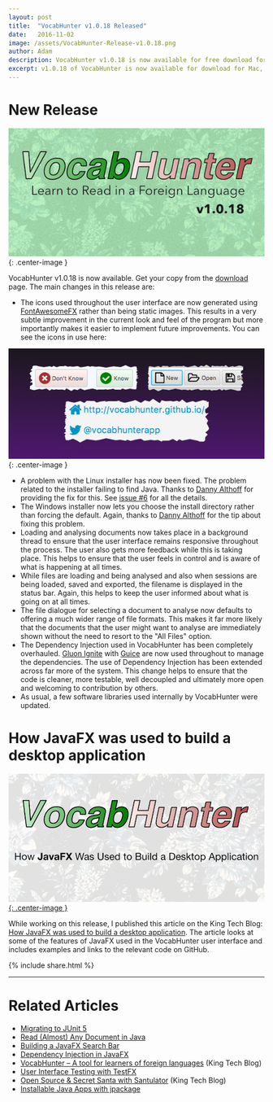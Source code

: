 ```yaml
---
layout: post
title:  "VocabHunter v1.0.18 Released"
date:   2016-11-02
image: /assets/VocabHunter-Release-v1.0.18.png
author: Adam
description: VocabHunter v1.0.18 is now available for free download for Mac, Windows and Linux
excerpt: v1.0.18 of VocabHunter is now available for download for Mac, Windows and Linux.  Read all about it here.
---
```

# New Release
![VocabHunter v1.0.18](/assets/VocabHunter-Release-v1.0.18.png){: .center-image }

VocabHunter v1.0.18 is now available.  Get your copy from the [download](/download) page.  The main changes in this release are:

* The icons used throughout the user interface are now generated using [FontAwesomeFX] rather than being static images.  This results in a very subtle improvement in the current look and feel of the program but more importantly makes it easier to implement future improvements.  You can see the icons in use here:

![FontAwesomeFX Icons](/assets/VocabHunter-FontAwesomeFX-Icons.png){: .center-image }

* A problem with the Linux installer has now been fixed. The problem related to the installer failing to find Java. Thanks to [Danny Althoff] for providing the fix for this. See [issue #6](https://github.com/VocabHunter/VocabHunter/issues/6) for all the details.
* The Windows installer now lets you choose the install directory rather than forcing the default. Again, thanks to [Danny Althoff] for the tip about fixing this problem.
* Loading and analysing documents now takes place in a background thread to ensure that the user interface remains responsive throughout the process.  The user also gets more feedback while this is taking place. This helps to ensure that the user feels in control and is aware of what is happening at all times.
* While files are loading and being analysed and also when sessions are being loaded, saved and exported, the filename is displayed in the status bar.  Again, this helps to keep the user informed about what is going on at all times.
* The file dialogue for selecting a document to analyse now defaults to offering a much wider range of file formats.  This makes it far more likely that the documents that the user might want to analyse are immediately shown without the need to resort to the "All Files" option.
* The Dependency Injection used in VocabHunter has been completely overhauled.  [Gluon Ignite] with [Guice] are now used throughout to manage the dependencies.  The use of Dependency Injection has been extended across far more of the system.  This change helps to ensure that the code is cleaner, more testable, well decoupled and ultimately more open and welcoming to contribution by others.
* As usual, a few software libraries used internally by VocabHunter were updated.

# How JavaFX was used to build a desktop application
[![How JavaFX was used to build a desktop application](/assets/VocabHunter-JavaFX.png){: .center-image }][KingTechBlog2]

While working on this release, I published this article on the King Tech Blog: [How JavaFX was used to build a desktop application][KingTechBlog2].  The article looks at some of the features of JavaFX used in the VocabHunter user interface and includes examples and links to the relevant code on GitHub.

{% include share.html %}
___

# Related Articles
* [Migrating to JUnit 5]
* [Read (Almost) Any Document in Java]
* [Building a JavaFX Search Bar]
* [Dependency Injection in JavaFX][DependencyInjection]
* [VocabHunter – A tool for learners of foreign languages][KingTechBlog1] (King Tech Blog)
* [User Interface Testing with TestFX][TestFX]
* [Open Source & Secret Santa with Santulator] (King Tech Blog)
* [Installable Java Apps with jpackage]

[TestFX]:/2016/07/27/TestFX.html
[DependencyInjection]:/2016/11/13/JavaFX-Dependency-Injection.html
[Building a JavaFX Search Bar]:/2017/01/15/Search-Bar.html
[Read (Almost) Any Document in Java]:/2017/04/30/Read-Any-Document-Format.html
[Migrating to JUnit 5]:/2017/10/17/migrating-to-junit-5.html
[Installable Java Apps with jpackage]:/2021/07/10/installable-java-apps-with-jpackage.html

[KingTechBlog1]:https://medium.com/techking/vocabhunter-a-tool-for-learners-of-foreign-languages-55c467a6250c
[KingTechBlog2]:https://medium.com/techking/how-javafx-was-used-to-build-a-desktop-application-7d4c680d8dc
[Open Source & Secret Santa with Santulator]:https://medium.com/techking/open-source-secret-santa-with-santulator-9101972359fc
[Danny Althoff]:https://github.com/FibreFoX
[FontAwesomeFX]:https://bitbucket.org/Jerady/fontawesomefx
[Gluon Ignite]:http://gluonhq.com/labs/ignite/
[Guice]:https://github.com/google/guice